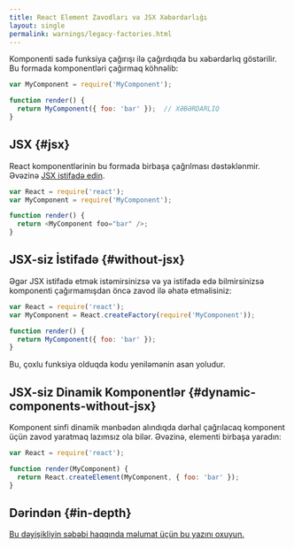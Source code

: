 ```yaml
---
title: React Element Zavodları və JSX Xəbərdarlığı
layout: single
permalink: warnings/legacy-factories.html
---
```


Komponenti sadə funksiya çağırışı ilə çağırdıqda bu xəbərdarlıq göstərilir. Bu formada komponentləri çağırmaq köhnəlib:

```javascript
var MyComponent = require('MyComponent');

function render() {
  return MyComponent({ foo: 'bar' });  // XƏBƏRDARLIQ
}
```

## JSX {#jsx}

React komponentlərinin bu formada birbaşa çağrılması dəstəklənmir. Əvəzinə [JSX istifadə edin](/docs/jsx-in-depth.html).

```javascript
var React = require('react');
var MyComponent = require('MyComponent');

function render() {
  return <MyComponent foo="bar" />;
}
```

## JSX-siz İstifadə {#without-jsx}

Əgər JSX istifadə etmək istəmirsinizsə və ya istifadə edə bilmirsinizsə komponenti çağırmamışdan öncə zavod ilə əhatə etməlisiniz:

```javascript
var React = require('react');
var MyComponent = React.createFactory(require('MyComponent'));

function render() {
  return MyComponent({ foo: 'bar' });
}
```

Bu, çoxlu funksiya olduqda kodu yeniləmənin asan yoludur.

## JSX-siz Dinamik Komponentlər {#dynamic-components-without-jsx}

Komponent sinfi dinamik mənbədən alındıqda dərhal çağrılacaq komponent üçün zavod yaratmaq lazımsız ola bilər. Əvəzinə, elementi birbaşa yaradın:

```javascript
var React = require('react');

function render(MyComponent) {
  return React.createElement(MyComponent, { foo: 'bar' });
}
```

## Dərindən {#in-depth}

[Bu dəyişikliyin səbəbi haqqında məlumat üçün bu yazını oxuyun.](https://gist.github.com/sebmarkbage/d7bce729f38730399d28)

